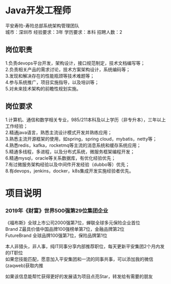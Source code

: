 # Java开发工程师
平安寿险-寿险总部系统架构管理团队  
城市：深圳市 经验要求：3年 学历要求：本科  招聘人数：2

## 岗位职责
1.负责devops平台开发，架构设计，接口规范制定，技术文档编写等；   
2.负责相关产品的需求讨论，技术方案架构设计，系统编码等；   
3.发现和解决存在的性能瓶颈等技术难题等；   
4.参与系统推广，项目实施指导，以及培训等；   
5.对未来技术架构的前瞻性规划实施。

## 岗位要求
1.计算机、通信和数学相关专业，985/211本科及以上学历（非专升本），三年以上工作经验；   
2.精通java语言，熟悉主流设计模式开发并熟练应用；   
3.熟悉主流开源框架的使用，如spring，spring cloud，mybatis，netty等；   
4.熟悉redis，kafka，rocketmq等主流的消息系统和缓存系统应用；   
5.精通多线程，多进程，以及分布式系统，微服务框架编程开发；   
6.精通mysql，oracle等关系数据库，有优化经验优先；   
7.有过微服务架构经验以及中间件开发经验（dubbo等）优先；   
8.有devops，jenkins，docker，k8s集成开发实施经验者优先。

# 项目说明

### 2019年《财富》世界500强第29位集团企业
《福布斯》全球上市公司2000强第7位，蝉联全球多元保险企业首位  
Brand Z最具价值中国品牌100强榜单第7位，金融品牌第2位  
FutureBrand 全球品牌100强第7位，保险品牌第1位

本人非猎头，非人事，纯IT同事分享内部推荐职位，每天更新平安集团2个月内发的IT职位  
如果您技能匹配，愿意加入平安集团和一流的同事共事，可以添加我的微信(zaqweb)获取内推 

如果该信息能帮忙获得更好的发展请为项目点亮Star，转发给有需要的朋友




